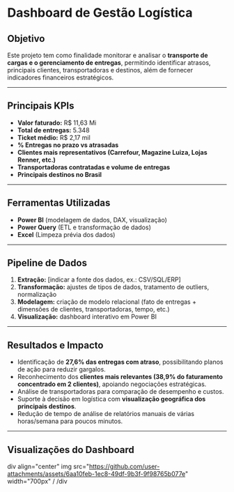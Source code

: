 # Dashboard de Gestão Logística

## Objetivo
Este projeto tem como finalidade monitorar e analisar o **transporte de cargas e o gerenciamento de entregas**, permitindo identificar atrasos, principais clientes, transportadoras e destinos, além de fornecer indicadores financeiros estratégicos.

---

## Principais KPIs
- **Valor faturado:** R$ 11,63 Mi  
- **Total de entregas:** 5.348  
- **Ticket médio:** R$ 2,17 mil  
- **% Entregas no prazo vs atrasadas**  
- **Clientes mais representativos (Carrefour, Magazine Luiza, Lojas Renner, etc.)**  
- **Transportadoras contratadas e volume de entregas**  
- **Principais destinos no Brasil**  

---

## Ferramentas Utilizadas
- **Power BI** (modelagem de dados, DAX, visualização)  
- **Power Query** (ETL e transformação de dados)  
- **Excel** (Limpeza prévia dos dados)  

---

## Pipeline de Dados
1. **Extração:** [indicar a fonte dos dados, ex.: CSV/SQL/ERP]  
2. **Transformação:** ajustes de tipos de dados, tratamento de outliers, normalização  
3. **Modelagem:** criação de modelo relacional (fato de entregas + dimensões de clientes, transportadoras, tempo, etc.)  
4. **Visualização:** dashboard interativo em Power BI  

---

## Resultados e Impacto
- Identificação de **27,6% das entregas com atraso**, possibilitando planos de ação para reduzir gargalos.  
- Reconhecimento dos **clientes mais relevantes (38,9% do faturamento concentrado em 2 clientes)**, apoiando negociações estratégicas.  
- Análise de transportadoras para comparação de desempenho e custos.  
- Suporte à decisão em logística com **visualização geográfica dos principais destinos**.  
- Redução de tempo de análise de relatórios manuais de várias horas/semana para poucos minutos.  

---

## Visualizações do Dashboard

div align="center"
img src="https://github.com/user-attachments/assets/6aa10feb-1ec8-49df-9b3f-9f98765b077e" width="700px" /
/div

<!-- <img width="1305" height="730" alt="Image" src="https://github.com/user-attachments/assets/6aa10feb-1ec8-49df-9b3f-9f98765b077e" /> -->



